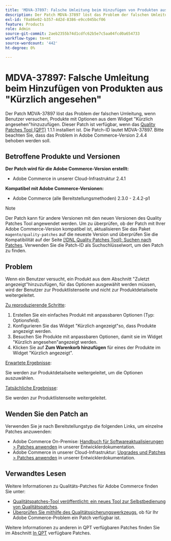 ```yaml
---
title: 'MDVA-37897: Falsche Umleitung beim Hinzufügen von Produkten aus "Kürzlich angesehen"'
description: Der Patch MDVA-37897 löst das Problem der falschen Umleitung, wenn Benutzer versuchen, Produkte mit Optionen aus dem Widget "Kürzlich angesehen"hinzuzufügen. Dieser Patch ist verfügbar, wenn das [Quality Patches Tool (QPT)](/help/announcements/adobe-commerce-announcements/magento-quality-patches-released-new-tool-to-self-serve-quality-patches.md) 1.1.1 installiert ist. Die Patch-ID lautet MDVA-37897. Bitte beachten Sie, dass das Problem in Adobe Commerce-Version 2.4.4 behoben werden soll.
exl-id: f0a86e02-b357-4d2d-8386-e9cc045bcf06
feature: Products
role: Admin
source-git-commit: 2aeb2355b74d1cdfc62b5e7c5aa04fcd0a654733
workflow-type: tm+mt
source-wordcount: '442'
ht-degree: 0%

---
```


# MDVA-37897: Falsche Umleitung beim Hinzufügen von Produkten aus &quot;Kürzlich angesehen&quot;

Der Patch MDVA-37897 löst das Problem der falschen Umleitung, wenn Benutzer versuchen, Produkte mit Optionen aus dem Widget &quot;Kürzlich angesehen&quot;hinzuzufügen. Dieser Patch ist verfügbar, wenn das [Quality Patches Tool (QPT)](/help/announcements/adobe-commerce-announcements/magento-quality-patches-released-new-tool-to-self-serve-quality-patches.md) 1.1.1 installiert ist. Die Patch-ID lautet MDVA-37897. Bitte beachten Sie, dass das Problem in Adobe Commerce-Version 2.4.4 behoben werden soll.

## Betroffene Produkte und Versionen

**Der Patch wird für die Adobe Commerce-Version erstellt:**

* Adobe Commerce in unserer Cloud-Infrastruktur 2.4.1

**Kompatibel mit Adobe Commerce-Versionen:**

* Adobe Commerce (alle Bereitstellungsmethoden) 2.3.0 - 2.4.2-p1

>[!NOTE]
>
>Der Patch kann für andere Versionen mit den neuen Versionen des Quality Patches Tool angewendet werden. Um zu überprüfen, ob der Patch mit Ihrer Adobe Commerce-Version kompatibel ist, aktualisieren Sie das Paket `magento/quality-patches` auf die neueste Version und überprüfen Sie die Kompatibilität auf der Seite [[!DNL Quality Patches Tool]: Suchen nach Patches](https://experienceleague.adobe.com/tools/commerce-quality-patches/index.html). Verwenden Sie die Patch-ID als Suchschlüsselwort, um den Patch zu finden.

## Problem

Wenn ein Benutzer versucht, ein Produkt aus dem Abschnitt &quot;Zuletzt angezeigt&quot;hinzuzufügen, für das Optionen ausgewählt werden müssen, wird der Benutzer zur Produktlistenseite und nicht zur Produktdetailseite weitergeleitet.

<u>Zu reproduzierende Schritte</u>:

1. Erstellen Sie ein einfaches Produkt mit anpassbaren Optionen (Typ: Optionsfeld).
1. Konfigurieren Sie das Widget &quot;Kürzlich angezeigt&quot;so, dass Produkte angezeigt werden.
1. Besuchen Sie Produkte mit anpassbaren Optionen, damit sie im Widget &quot;Kürzlich angesehen&quot;angezeigt werden.
1. Klicken Sie auf **Zum Warenkorb hinzufügen** für eines der Produkte im Widget &quot;Kürzlich angezeigt&quot;.

<u>Erwartete Ergebnisse</u>:

Sie werden zur Produktdetailseite weitergeleitet, um die Optionen auszuwählen.

<u>Tatsächliche Ergebnisse</u>:

Sie werden zur Produktlistenseite weitergeleitet.

## Wenden Sie den Patch an

Verwenden Sie je nach Bereitstellungstyp die folgenden Links, um einzelne Patches anzuwenden:

* Adobe Commerce On-Premise: [Handbuch für Softwareaktualisierungen > Patches anwenden](https://experienceleague.adobe.com/en/docs/commerce-operations/tools/quality-patches-tool/usage) in unserer Entwicklerdokumentation.
* Adobe Commerce in unserer Cloud-Infrastruktur: [Upgrades und Patches > Patches anwenden](https://experienceleague.adobe.com/en/docs/commerce-cloud-service/user-guide/develop/upgrade/apply-patches) in unserer Entwicklerdokumentation.

## Verwandtes Lesen

Weitere Informationen zu Qualitäts-Patches für Adobe Commerce finden Sie unter:

* [Qualitätspatches-Tool veröffentlicht: ein neues Tool zur Selbstbedienung von Qualitätspatches](/help/announcements/adobe-commerce-announcements/magento-quality-patches-released-new-tool-to-self-serve-quality-patches.md).
* [Überprüfen Sie mithilfe des Qualitätssicherungswerkzeugs](/help/support-tools/patches-available-in-qpt-tool/check-patch-for-magento-issue-with-magento-quality-patches.md), ob für Ihr Adobe Commerce-Problem ein Patch verfügbar ist.

Weitere Informationen zu anderen in QPT verfügbaren Patches finden Sie im Abschnitt [In QPT](https://support.magento.com/hc/en-us/sections/360010506631-Patches-available-in-QPT-tool-) verfügbare Patches.

